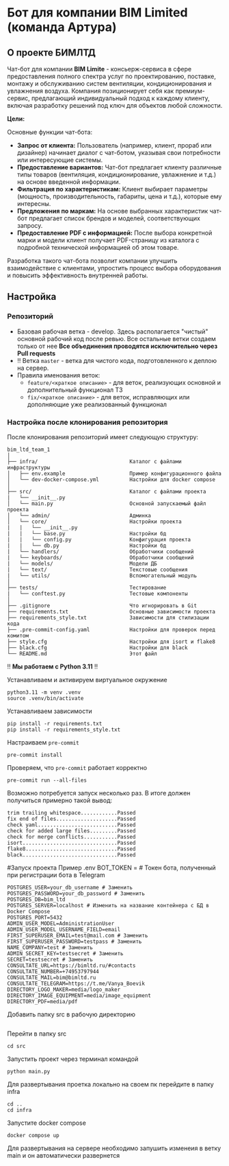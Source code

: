 # Бот для компании BIM Limited (команда Артура)

## О проекте БИМЛТД
Чат-бот для компании **BIM Limite** - консьерж-сервиса в сфере предоставления полного спектра услуг по проектированию, поставке, монтажу и обслуживанию систем вентиляции, кондиционирования и увлажнения воздуха. Компания позиционирует себя как премиум-сервис, предлагающий индивидуальный подход к каждому клиенту, включая разработку решений под ключ для объектов любой сложности.

**Цели:** 

Основные функции чат-бота:

- **Запрос от клиента:** Пользователь (например, клиент, прораб или дизайнер) начинает диалог с чат-ботом, указывая свои потребности или интересующие системы.
- **Предоставление вариантов:** Чат-бот предлагает клиенту различные типы товаров (вентиляция, кондиционирование, увлажнение и т.д.) на основе введенной информации.
- **Фильтрация по характеристикам:** Клиент выбирает параметры (мощность, производительность, габариты, цена и т.д.), которые ему интересны.
- **Предложения по маркам:** На основе выбранных характеристик чат-бот предлагает список брендов и моделей, соответствующих запросу.
- **Предоставление PDF с информацией:** После выбора конкретной марки и модели клиент получает PDF-страницу из каталога с подробной технической информацией об этом товаре.

Разработка такого чат-бота позволит компании улучшить взаимодействие с клиентами, упростить процесс выбора оборудования и повысить эффективность внутренней работы.

## Настройка

### Репозиторий
- Базовая рабочая ветка - develop. Здесь располагается "чистый" основной рабочий код после ревью. Все остальные ветки создаем только от нее
**Все объединения проводятся исключительно через Pull requests**
- ‼️ Ветка `master` - ветка для чистого кода, подготовленного к деплою на сервер.
- Правила именования веток:
  - `feature/<краткое описание>` - для веток, реализующих основной и дополнительный функционал ТЗ
  - `fix/<краткое описание>` - для веток, исправляющих или дополняющие уже реализованный функционал


### Настройка после клонирования репозитория

После клонирования репозиторий имеет следующую структуру:

```
bim_ltd_team_1
│
├── infra/                              Каталог с файлами инфраструктуры
│   ├── env.example                     Пример конфигурационного файла
│   └── dev-docker-compose.yml          Настройки для docker compose
│
├── src/                                Каталог с файлами проекта
|   └── __init__.py
│   └── main.py                         Основной запускаемый файл проекта
│   └── admin/                          Админка
│   └── core/                           Настройки проекта
|   |   └── __init__.py
|   |   └── base.py                     Настройки бд
|   |   └── config.py                   Конфигурация проекта
|   |   └── db.py                       Настройки бд
|   └── handlers/                       Обработчики сообщений
|   └── keyboards/                      Обработчики сообщений
|   └── models/                         Модели ДБ
|   └── text/                           Текстовые сообщения
|   └── utils/                          Вспомогательный модуль
│
├── tests/                              Тестирование
|   └── conftest.py                     Тестовые компоненты
│
├── .gitignore                          Что игнорировать в Git
├── requirements.txt                    Основные зависимости проекта
├── requirements_style.txt              Зависимости для стилизации кода
├── .pre-commit-config.yaml             Настройки для проверок перед комитом
├── style.cfg                           Настройки для isort и flake8
├── black.cfg                           Настройки для black
└── README.md                           Этот файл
```

‼️ **Мы работаем с Python 3.11** ‼️

Устанавливаем и активируем виртуальное окружение

```shell
python3.11 -m venv .venv
source .venv/bin/activate
```

Устанавливаем зависимости
```shell
pip install -r requirements.txt
pip install -r requirements_style.txt
```

Настраиваем `pre-commit`

```shell
pre-commit install
```

Проверяем, что `pre-commit` работает корректно

```shell
pre-commit run --all-files
```

Возможно потребуется запуск несколько раз. В итоге должен получиться примерно такой вывод:

```shell
trim trailing whitespace............Passed
fix end of files....................Passed
check yaml..........................Passed
check for added large files.........Passed
check for merge conflicts...........Passed
isort...............................Passed
flake8..............................Passed
black...............................Passed
```
#Запуск проекта
Пример .env
BOT_TOKEN = # Токен бота, полученный при регистрации бота в Telegram
```
POSTGRES_USER=your_db_username # Заменить
POSTGRES_PASSWORD=your_db_password # Заменить
POSTGRES_DB=bim_ltd
POSTGRES_SERVER=localhost # Изменить на название контейнера с БД в Docker Compose
POSTGRES_PORT=5432
ADMIN_USER_MODEL=AdministrationUser
ADMIN_USER_MODEL_USERNAME_FIELD=email
FIRST_SUPERUSER_EMAIL=test@mail.com # Заменить
FIRST_SUPERUSER_PASSWORD=testpass # Заменить
NAME_COMPANY=test # Заменить
ADMIN_SECRET_KEY=testsecret # Заменить
SECRET=testsecret # Заменить
CONSULTATE_URL=https://bimltd.ru/#contacts
CONSULTATE_NUMBER=+74953797944
CONSULTATE_MAIL=bim@bimltd.ru
CONSULTATE_TELEGRAM=https://t.me/Vanya_Boevik
DIRECTORY_LOGO_MAKER=media/logo_maker
DIRECTORY_IMAGE_EQUIPMENT=media/image_equipment
DIRECTORY_PDF=media/pdf
```
Добавить папку src в рабочую директорию
```
```
Перейти в папку src
```
cd src
```
Запустить проект через терминал командой
```
python main.py
```
Для развертывания проетка локально на своем пк перейдите в папку infra
```
cd ..
cd infra
```
Запустите docker compose
```
docker compose up
```
Для развертывания на сервере необходимо запушить изменеия в ветку main и он автоматически развернется

